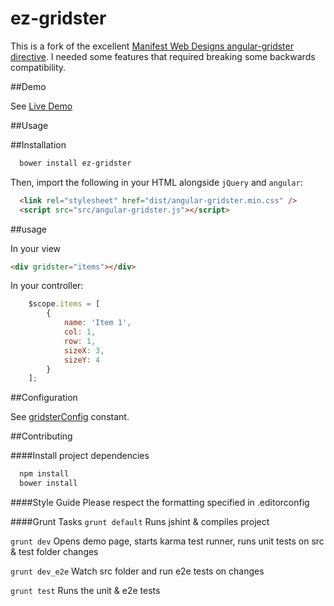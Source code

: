 ez-gridster
===========

This is a fork of the excellent <a href="https://github.com/ManifestWebDesign/angular-gridster">Manifest Web Designs angular-gridster directive</a>. I needed some features that required breaking some backwards compatibility. 


##Demo

See <a href="https://rawgit.com/jdewit/ez-gridster/master/demo.html">Live Demo</a>

##Usage

##Installation

```bash
  bower install ez-gridster
```

Then, import the following in your HTML alongside `jQuery` and `angular`:
```html
  <link rel="stylesheet" href="dist/angular-gridster.min.css" />
  <script src="src/angular-gridster.js"></script>
```

##usage 

In your view
```html
<div gridster="items"></div>
```

In your controller:
```js
    $scope.items = [
		{
			name: 'Item 1',
			col: 1,
			row: 1,
			sizeX: 3,
			sizeY: 4
		}
	];
```



##Configuration

See <a href="src/js/constants/gridsterConfig.js">gridsterConfig</a> constant.

##Contributing

####Install project dependencies
```bash
  npm install
  bower install
```

####Style Guide
Please respect the formatting specified in .editorconfig

####Grunt Tasks
```grunt default``` Runs jshint & compiles project

```grunt dev``` Opens demo page, starts karma test runner, runs unit tests on src & test folder changes

```grunt dev_e2e``` Watch src folder and run e2e tests on changes

```grunt test``` Runs the unit & e2e tests
